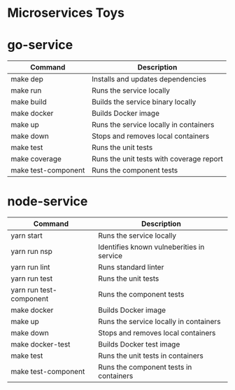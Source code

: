 # Microservices Toys

# go-service

| Command             | Description                              |
|---------------------|------------------------------------------|
| make dep            | Installs and updates dependencies        |
| make run            | Runs the service locally                 |
| make build          | Builds the service binary locally        |
| make docker         | Builds Docker image                      |
| make up             | Runs the service locally in containers   |
| make down           | Stops and removes local containers       |
| make test           | Runs the unit tests                      |
| make coverage       | Runs the unit tests with coverage report |
| make test-component | Runs the component tests                 |

# node-service

| Command                 | Description                               |
|-------------------------|-------------------------------------------|
| yarn start              | Runs the service locally                  |
| yarn run nsp            | Identifies known vulneberities in service |
| yarn run lint           | Runs standard linter                      |
| yarn run test           | Runs the unit tests                       |
| yarn run test-component | Runs the component tests                  |
| make docker             | Builds Docker image                       |
| make up                 | Runs the service locally in containers    |
| make down               | Stops and removes local containers        |
| make docker-test        | Builds Docker test image                  |
| make test               | Runs the unit tests in containers         |
| make test-component     | Runs the component tests in containers    |
